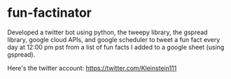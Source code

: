 # fun-factinator
Developed a twitter bot using python, the tweepy library, the gspread library, google cloud APIs, and google scheduler to tweet a fun fact every day
at 12:00 pm pst from a list of fun facts I added to a google sheet (using gspread).

Here's the twitter account: https://twitter.com/Kleinstein111
